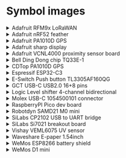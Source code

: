 # Symbol images

<details>
  <summary>Adafruit RFM9x LoRaWAN</summary>

  ![Adafruit RFM9x LoRaWAN](../images/symbols/adafruit_lorawan_rfm9x.png)
</details>

<details>
  <summary>Adafruit nRF52 feather</summary>

  ![Adafruit nRF52 feather](../images/symbols/adafruit_nRF52_feather.png)
</details>

<details>
  <summary>Adafruit PA1010D GPS</summary>

  ![Adafruit PA1010D GPS](../images/symbols/adafruit_pa1010d_gps.png)
</details>

<details>
  <summary>Adafruit sharp display</summary>

  ![Adafruit sharp display](../images/symbols/adafruit_sharp_display.png)
</details>

<details>
  <summary>Adafruit VCNL4000 proximity sensor board</summary>

  ![Adafruit VCNL4000 proximity sensor board](../images/symbols/adafruit_vcnl4000_board.png)
</details>

<details>
  <summary>Bell Ding Dong chip TQ33E-1</summary>
  Credit: [TQ33E-1 Ding Dong 2 times Music chip](https://www.yoycart.com/Product/550682313846/)

  ![Bell Ding Dong chip TQ33E-1](../images/symbols/bell_tq33e_1.png)
</details>

<details>
  <summary>CDTop PA1010D GPS</summary>

  ![CDTop PA1010D GPS](../images/symbols/cdtop_pa1010d_gps.png)
</details>

<details>
  <summary>Espressif ESP32-C3</summary>

  Credit: [Espressif KiCad library](https://github.com/espressif/kicad-libraries/tree/main/symbols)

  ![Espressif ESP32-C3](../images/symbols/espressif_esp32c3.png)
</details>

<details>
  <summary>E-Switch Push button TL3305AF160QG</summary>

  Credit: [DigiKey](https://www.digikey.com/en/models/5816181)

  ![Espressif ESP32-C3](../images/symbols/eswitch_TL3305AF160QG.png)
</details>

<details>
  <summary>GCT USB-C USB2.0 16+8 pins</summary>

  Credit: [DigiKey](https://www.digikey.com/en/models/15283202)

  ![Espressif ESP32-C3](../images/symbols/gct_usb4510-03-1-a.png)
</details>

<details>
  <summary>Logic Level shifter 4-channel bidirectional</summary>

  ![Logic Level shifter 4-channel bidirectional](../images/symbols/level_shifter_4channel_bidirectional.png)
</details>

<details>
  <summary>Molex USB-C 1054500101 connector</summary>

  Credit: [SnapEDA DigiKey](https://www.digikey.com/en/models/5843890)

  ![Molex USB-C 1054500101 connector](../images/symbols/molex_usbc_1054500101.png)
</details>

<details>
  <summary>RaspberryPI Pico dev board</summary>

  Credit: [blippy on GitHub](https://github.com/blippy/rpi/tree/master/pico/kicad)

  ![RaspberryPI Pico dev board - Credit: blippy on GitHub](../images/symbols/raspberryPI_pico.png)
</details>

<details>
  <summary>Robotdyn SAMD21 M0 mini</summary>

  ![Robotdyn SAMD21 M0 mini](../images/symbols/robotdyn_m0_mini.png)
</details>

<details>
  <summary>SiLabs CP2102 USB to UART bridge</summary>

  ![SiLabs CP2102 USB to UART bridge](../images/symbols/siLabs_CP2012_USB_UART_Bridge.png)
</details>

<details>
  <summary>SiLabs Si7021 breakout board</summary>

  ![SiLabs Si7021 breakout board](../images/symbols/silabs_si7021_breakout.png)
</details>

<details>
  <summary>Vishay VEML6075 UV sensor</summary>

  ![Vishay VEML6075 UV sensor](../images/symbols/vishay_veml6075_uv.png)
</details>

<details>
  <summary>Waveshare E-paper 1.54inch</summary>

  ![Waveshare E-paper 1.54inch](../images/symbols/waveshare_1in54_epaper.png)
</details>

<details>
  <summary>WeMos ESP8266 battery shield</summary>

  ![WeMos ESP8266 battery shield](../images/symbols/wemos_battery_shield.png)
</details>

<details>
  <summary>WeMos D1 mini</summary>

  ![WeMos D1 mini](../images/symbols/wemos_d1_mini.png)
</details>
